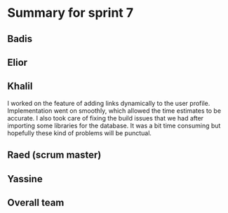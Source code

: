 # Summary for sprint 7

## Badis
## Elior
## Khalil
I worked on the feature of adding links dynamically to the user profile. Implementation went on smoothly, which allowed the time estimates to be accurate.
I also took care of fixing the build issues that we had after importing some libraries for the database. It was a bit time consuming but hopefully these kind of problems will be punctual.
## Raed (scrum master)
## Yassine 


## Overall team

